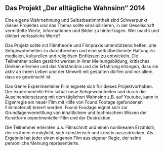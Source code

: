 ## Das Projekt „Der alltägliche Wahnsinn“ 2014

Eine eigene Wahrnehmung und Selbstbestimmtheit sind Schwerpunkt dieses Projektes und das Thema sollte sensibilisieren, in der Gesellschaft vermittelte Werte, Informationen und Bilder zu hinterfragen. Wer macht und diktiert verlässliche Werte?

Das Projekt sollte mit Filmtheorie und Filmpraxis unterstützend helfen, alte Sehgewohnheiten zu durchbrechen und eine selbstbestimmte Haltung zu medialen, kulturellen und religiösen Einflüssen zu entwickeln. Die Teilnehmer sollen gestärkt werden in ihrer Meinungsbildung, kritisches Denken erlernen und das Verständnis und die Erfahrung erlangen, dass sie aktiv an ihrem Leben und der Umwelt mit gestalten dürfen und vor allem, dass es gewünscht ist.

Das Genre Experimenteller Film eignete sich für dieses Projektvorhaben. Der experimentelle Film schult neue Sehgewohnheiten und durch die Auseinandersetzung mit dem täglichen Wahnsinn z.B. auf Youtube, kann in Eigenregie ein neuer Film mit Hilfe von Found Footage (gefundenen Filmmaterial) kreiert werden. Found Foodage eignet sich zur Grundlagenvermittlung von inhaltlichem und technischem Wissen der Kunstform experimenteller Film und der Destruktion.

Die Teilnehmer erlernten u.a. Filmschnitt und einen nonlinearen Erzählstil, der es ihnen ermöglicht, sich künstlerisch und kreativ auszudrücken. Als Ergebnis hat jeder einen eigenen Film aus eigener Regie, der seine persönliche Meinung repräsentierte.